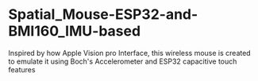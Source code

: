 # Spatial_Mouse-ESP32-and-BMI160_IMU-based
Inspired by how Apple Vision pro Interface, this wireless mouse is created to emulate it using Boch's Accelerometer and ESP32 capacitive touch features
